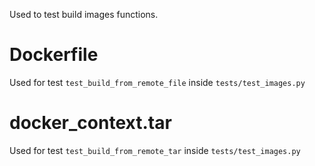 Used to test build images functions.

# Dockerfile
Used for test `test_build_from_remote_file` inside `tests/test_images.py`

# docker_context.tar
Used for test `test_build_from_remote_tar` inside `tests/test_images.py`
